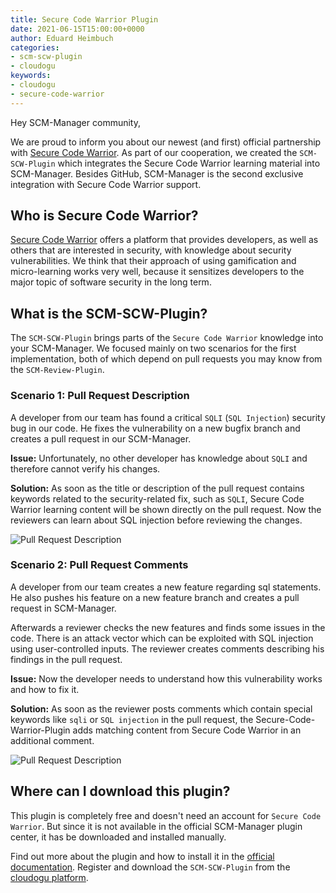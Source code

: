 ```yaml
---
title: Secure Code Warrior Plugin
date: 2021-06-15T15:00:00+0000
author: Eduard Heimbuch
categories:
- scm-scw-plugin
- cloudogu
keywords:
- cloudogu
- secure-code-warrior
---
```


Hey SCM-Manager community,

We are proud to inform you about our newest (and first) official partnership with [Secure Code Warrior](https://www.securecodewarrior.com/).
As part of our cooperation, we created the `SCM-SCW-Plugin` which integrates the Secure Code Warrior learning material into SCM-Manager.
Besides GitHub, SCM-Manager is the second exclusive integration with Secure Code Warrior support.

## Who is Secure Code Warrior?
[Secure Code Warrior](https://www.securecodewarrior.com/) offers a platform that provides developers, 
as well as others that are interested in security, with knowledge about security vulnerabilities. 
We think that their approach of using gamification and micro-learning works very well, because it sensitizes developers to the major topic of software security in the long term.

## What is the SCM-SCW-Plugin?
The `SCM-SCW-Plugin` brings parts of the `Secure Code Warrior` knowledge into your SCM-Manager. 
We focused mainly on two scenarios for the first implementation, 
both of which depend on pull requests you may know from the `SCM-Review-Plugin`.

### Scenario 1: Pull Request Description

A developer from our team has found a critical `SQLI` (`SQL Injection`) security bug in our code.
He fixes the vulnerability on a new bugfix branch and creates a pull request in our SCM-Manager. 

**Issue:**
Unfortunately, no other developer has knowledge about `SQLI` and therefore cannot verify his changes.

**Solution:**
As soon as the title or description of the pull request contains keywords related to the security-related fix, such as `SQLI`, 
Secure Code Warrior learning content will be shown directly on the pull request.
Now the reviewers can learn about SQL injection before reviewing the changes.

![Pull Request Description](assets/SCW-PR-Description.jpg)

### Scenario 2: Pull Request Comments
A developer from our team creates a new feature regarding sql statements. 
He also pushes his feature on a new feature branch and creates a pull request in SCM-Manager.

Afterwards a reviewer checks the new features and finds some issues in the code. 
There is an attack vector which can be exploited with SQL injection using user-controlled inputs.
The reviewer creates comments describing his findings in the pull request.

**Issue:**
Now the developer needs to understand how this vulnerability works and how to fix it.

**Solution:**
As soon as the reviewer posts comments which contain special keywords like `sqli` or `SQL injection` in the pull request,
the Secure-Code-Warrior-Plugin adds matching content from Secure Code Warrior in an additional comment. 

![Pull Request Description](assets/SCW-PR-Comment.png)

## Where can I download this plugin?

This plugin is completely free and doesn't need an account for `Secure Code Warrior`.
But since it is not available in the official SCM-Manager plugin center, it has be downloaded and installed manually.

Find out more about the plugin and how to install it in the [official documentation](https://forum.cloudogu.com/topic/101).
Register and download the `SCM-SCW-Plugin` from the [cloudogu platform](https://files.cloudogu.com/file/scm-manager/plugins/secure-code-warrior/latest).
